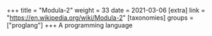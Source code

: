 +++
title = "Modula-2"
weight = 33
date = 2021-03-06
[extra]
link = "https://en.wikipedia.org/wiki/Modula-2"
[taxonomies]
groups = ["proglang"]
+++
A programming language

